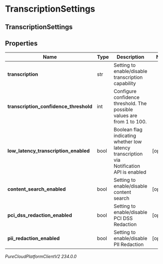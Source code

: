 # TranscriptionSettings

## TranscriptionSettings

## Properties

|Name | Type | Description | Notes|
|------------ | ------------- | ------------- | -------------|
| **transcription** | str | Setting to enable/disable transcription capability | |
| **transcription_confidence_threshold** | int | Configure confidence threshold. The possible values are from 1 to 100. | |
| **low_latency_transcription_enabled** | bool | Boolean flag indicating whether low latency transcription via Notification API is enabled | [optional] |
| **content_search_enabled** | bool | Setting to enable/disable content search | [optional] |
| **pci_dss_redaction_enabled** | bool | Setting to enable/disable PCI DSS Redaction | [optional] |
| **pii_redaction_enabled** | bool | Setting to enable/disable PII Redaction | [optional] |



_PureCloudPlatformClientV2 234.0.0_
